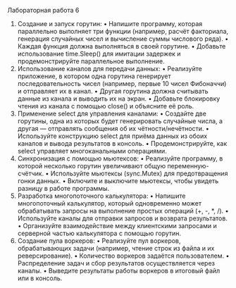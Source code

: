 Лабораторная работа 6

1.	Создание и запуск горутин:
•	Напишите программу, которая параллельно выполняет три функции (например, расчёт факториала, генерация случайных чисел и вычисление суммы числового ряда).
•	Каждая функция должна выполняться в своей горутине.
•	Добавьте использование time.Sleep() для имитации задержек и продемонстрируйте параллельное выполнение.
2.	Использование каналов для передачи данных:
•	Реализуйте приложение, в котором одна горутина генерирует последовательность чисел (например, первые 10 чисел Фибоначчи) и отправляет их в канал.
•	Другая горутина должна считывать данные из канала и выводить их на экран.
•	Добавьте блокировку чтения из канала с помощью close() и объясните её роль.
3.	Применение select для управления каналами:
•	Создайте две горутины, одна из которых будет генерировать случайные числа, а другая — отправлять сообщения об их чётности/нечётности.
•	Используйте конструкцию select для приёма данных из обоих каналов и вывода результатов в консоль.
•	Продемонстрируйте, как select управляет многоканальными операциями.
4.	Синхронизация с помощью мьютексов:
•	Реализуйте программу, в которой несколько горутин увеличивают общую переменную-счётчик.
•	Используйте мьютексы (sync.Mutex) для предотвращения гонки данных.
•	Включите и выключите мьютексы, чтобы увидеть разницу в работе программы.
5.	Разработка многопоточного калькулятора:
•	Напишите многопоточный калькулятор, который одновременно может обрабатывать запросы на выполнение простых операций (+, -, *, /).
•	Используйте каналы для отправки запросов и возврата результатов.
•	Организуйте взаимодействие между клиентскими запросами и серверной частью калькулятора с помощью горутин.
6.	Создание пула воркеров:
•	Реализуйте пул воркеров, обрабатывающих задачи (например, чтение строк из файла и их реверсирование).
•	Количество воркеров задаётся пользователем.
•	Распределение задач и сбор результатов осуществляется через каналы.
•	Выведите результаты работы воркеров в итоговый файл или в консоль.

